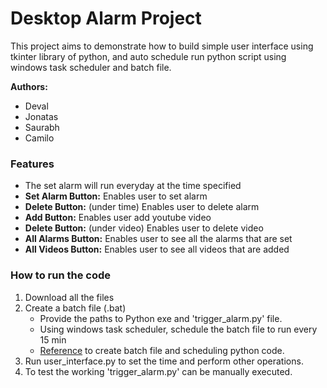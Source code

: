 # Desktop Alarm Project

This project aims to demonstrate how to build simple user interface using 
tkinter library of python, and auto schedule run python script using windows 
task scheduler and batch file.

**Authors:**
* Deval
* Jonatas
* Saurabh
* Camilo

### Features

* The set alarm will run everyday at the time specified
* **Set Alarm Button:** Enables user to set alarm
* **Delete Button:** (under time) Enables user to delete alarm
* **Add Button:** Enables user add youtube video
* **Delete Button:** (under video) Enables user to delete video
* **All Alarms Button:** Enables user to see all the alarms that are set
* **All Videos Button:** Enables user to see all videos that are added

### How to run the code

1. Download all the files
2. Create a batch file (.bat) 
    * Provide the paths to Python exe and 'trigger_alarm.py' file.
    * Using windows task scheduler, schedule the batch file to run every 15 min
    * [Reference](https://datatofish.com/python-script-windows-scheduler/) to create batch file and scheduling python code.
3. Run user_interface.py to set the time and perform other operations.
4. To test the working 'trigger_alarm.py' can be manually executed.